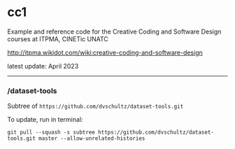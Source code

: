# cc1

Example and reference code for the Creative Coding and Software Design courses at ITPMA, CINETic UNATC

http://itpma.wikidot.com/wiki:creative-coding-and-software-design

latest update: April 2023

---

### /dataset-tools

Subtree of `https://github.com/dvschultz/dataset-tools.git`

To update, run in terminal:
```
git pull --squash -s subtree https://github.com/dvschultz/dataset-tools.git master --allow-unrelated-histories

```
